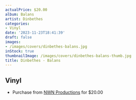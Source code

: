 ```yaml
---
actualPrice: $20.00
album: Balans
artist: Dinbethes
categories:
- Vinyl
date: '2023-11-23T18:41:39'
draft: false
images:
- /images/covers/dinbethes-balans.jpg
inStock: true
thumbnailImage: /images/covers/dinbethes-balans-thumb.jpg
title: Dinbethes - Balans
---
```


## Vinyl
* Purchase from [NWN Productions](http://shop.nwnprod.com/index.php?route=product/product&path=75&product_id=29933&sort=pd.name&order=ASC) for $20.00
